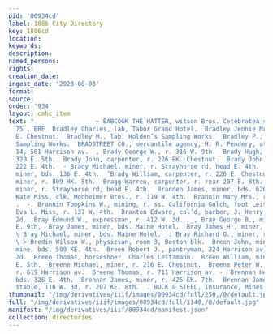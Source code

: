 ```yaml
---
pid: '00934cd'
label: 1886 City Directory
key: 1886cd
location: 
keywords: 
description: 
named_persons: 
rights: 
creation_date: 
ingest_date: '2023-08-03'
format: 
source: 
order: '934'
layout: cmhc_item
text: "                 ~ BABCOGK THE HATTER, witson Bros. Cetebratea shirts  BRA
  75 . BRE  Bradley Charles, lab, Tabor Grand Hotel.  Bradley Jennie Mrs., r. 114
  E. Chestnut:  Bradley M., lab, Holden’s Sampling Works.  Bradley P., lab, Holden’s
  Sampling Works.  BRADSTREET CO., mercantile agency, H. R. Pendery, attor- ney, room
  14, 501 Harrison av.  , Brady George W., r. 316 W. 9th.  Brady Hugh, miner, bds.
  320 E. 5th.  Brady John, carpenter, r. 226 EK. Chestnut.  Brady John, miner, r.
  222 E. 4th.  - Brady Michael, miner, r. Strayhorse rd, head E. 4th.  _ Brady Peter,
  miner, bds. 136 E. 4th.  ‘Brady William, carpenter, r. 226 E. Chestnut.  Brady William,
  miner, r. 809 HK. 5th.  Bragg Warren, carpenter, r. rear 207 E. 8th.  Branick Patrick,
  miner, r. Strayhorse rd, bead E. 4th.  Brannen James, miner, bds. 626 EK. 5th.  Brannen
  Kate Miss, clk, Monheimer Bros., r. 119 W. 4th.  Brannin Mary Mrs., r. 221 EK. 3d.
  .  -. Brannin Tompkins W., mining, r. ss. California Gulch, foot Leiter av.  Branthover
  Eva L. Miss, r. 137 W. 4th.  Braxton Edward, col’d, barber, J. Henry, r. 135 W.
  2d.  Bray Edmund W., expressman, r. 412 W. 3d.  _, Bray George B., miner, r. 714
  E. 9th,  Bray James, miner, bds. Maine Hotel.  Bray James H., miner, r. 512 E. 7th.
  \ Bray Michael, miner, bds. Maine Hotel.  : Bray Richard G., miner, r. 512 E. 7th.
  \ > Bredin Wilson W., physician, room 3, Boston blk.  Breen John, miner, Lee Basin
  mine, bds. 509 KE. 4th.  Breen Robert J., pantryman, 224 Harrison av, r. 131 W.
  2d.  Breen Thomas, horseshoer, Charles Leitzmann.  Breen William, miner, bds. 320
  E. 5th.  Breene Michael, miner, r. 216 E. Chestnut.  Breene Peter W., lieut.-governor,
  r. 619 Harrison av.  Breene Thomas, r. 711 Harrison av. -  Brennan Henry, miner,
  bds. 326 E. 4th.  Brennan James, miner, r. 425 EK. 7th.  Brennan James, boarding
  stable, 116 W. 3d, r. 207 KE. 8th.  . BUCK & STEEL, Insurance, Mines and Loans          "
thumbnail: "/img/derivatives/iiif/images/00934cd/full/250,/0/default.jpg"
full: "/img/derivatives/iiif/images/00934cd/full/1140,/0/default.jpg"
manifest: "/img/derivatives/iiif/00934cd/manifest.json"
collection: directories
---
```

